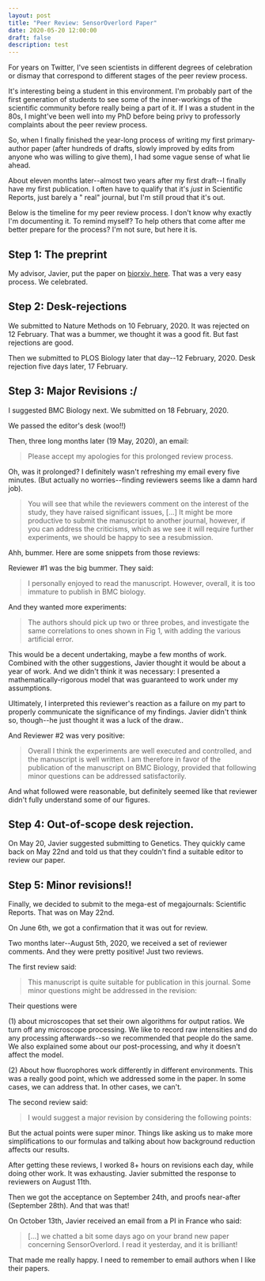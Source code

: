 ```yaml
---
layout: post
title: "Peer Review: SensorOverlord Paper"
date: 2020-05-20 12:00:00
draft: false
description: test
---
```


For years on Twitter, I've seen scientists in different degrees of celebration or dismay that correspond to different stages of the peer review process. 

It's interesting being a student in this environment. I'm probably part of the first generation of students to see some of the inner-workings of the scientific community before really being a part of it. If I was a student in the 80s, I might've been well into my PhD before being privy to professorly complaints about the peer review process.

So, when I finally finished the year-long process of writing my first primary-author paper (after hundreds of drafts, slowly improved by edits from anyone who was willing to give them), I had some vague sense of what lie ahead.

About eleven months later--almost two years after my first draft--I finally have my first publication. I often have to qualify that it's *just* in Scientific Reports, just barely a " real" journal, but I'm still proud that it's out. 

Below is the timeline for my peer review process. I don't know why exactly I'm documenting it. To remind myself? To help others that come after me better prepare for the process? I'm not sure, but here it is.


## Step 1: The preprint

My advisor, Javier, put the paper on [biorxiv, here](https://www.biorxiv.org/content/10.1101/2020.01.31.928895v1). That was a very easy process. We celebrated. 

## Step 2: Desk-rejections

We submitted to Nature Methods on 10 February, 2020. It was rejected on 12 February. That was a bummer, we thought it was a good fit. But fast rejections are good.

Then we submitted to PLOS Biology later that day--12 February, 2020. Desk rejection five days later, 17 February.


## Step 3: Major Revisions :/

I suggested BMC Biology next. We submitted on 18 February, 2020.

We passed the editor's desk (woo!!)

Then, three long months later (19 May, 2020), an email:

> Please accept my apologies for this prolonged review process. 

Oh, was it prolonged? I definitely wasn't refreshing my email every five minutes. (But actually no worries--finding reviewers seems like a damn hard job).

> You will see that while the reviewers comment on the interest of the study, they have raised significant issues, [...] It might be more productive to submit the manuscript to another journal, however, if you can address the criticisms, which as we see it will require further experiments, we should be happy to see a resubmission.

Ahh, bummer. Here are some snippets from those reviews:

Reviewer \#1 was the big bummer. They said:

> I personally enjoyed to read the manuscript. However, overall, it is too immature to publish in
BMC biology.

And they wanted more experiments:

> The authors should pick up two or three probes, and investigate the same correlations to ones shown in Fig 1, with adding the various artificial error.

This would be a decent undertaking, maybe a few months of work. Combined with the other suggestions, Javier thought it would be about a year of work. And we didn't think it was necessary: I presented a mathematically-rigorous model that was guaranteed to work under my assumptions. 

Ultimately, I interpreted this reviewer's reaction as a failure on my part to properly communicate the significance of my findings. Javier didn't think so, though--he just thought it was a luck of the draw.. 

And Reviewer \#2 was very positive:

>  Overall I think the experiments are well executed and controlled, and the manuscript is well written. I am therefore in favor of the publication of the manuscript on BMC Biology, provided that following minor questions can be addressed satisfactorily. 

And what followed were reasonable, but definitely seemed like that reviewer didn't fully understand some of our figures. 

## Step 4: Out-of-scope desk rejection.

On May 20, Javier suggested submitting to Genetics. They quickly came back on May 22nd and told us that they couldn't find a suitable editor to review our paper. 

## Step 5: Minor revisions!!

Finally, we decided to submit to the mega-est of megajournals: Scientific Reports. That was on May 22nd.

On June 6th, we got a confirmation that it was out for review.

Two months later--August 5th, 2020, we received a set of reviewer comments. And they were pretty positive! Just two reviews. 

The first review said:

> This manuscript is quite suitable for publication in this journal. Some minor questions might be addressed in the revision:

Their questions were

(1) about microscopes that set their own algorithms for output ratios. We turn off any microscope processing. We like to record raw intensities and do any processing afterwards--so we recommended that people do the same. We also explained some about our post-processing, and why it doesn't affect the model.

(2) About how fluorophores work differently in different environments.
This was a really good point, which we addressed some in the paper. In some cases, we can address that. In other cases, we can't. 

The second review said:

>I would suggest a major revision by considering the following points:

But the actual points were super minor. Things like asking us to make more simplifications to our formulas and talking about how background reduction affects our results. 

After getting these reviews, I worked 8+ hours on revisions each day, while doing other work. It was exhausting. Javier submitted the response to reviewers on August 11th. 

Then we got the acceptance on September 24th, and proofs near-after (September 28th). And that was that!

On October 13th, Javier received an email from a PI in France who said:

> [...] we chatted a bit some days ago on your brand new paper concerning SensorOverlord. I read it yesterday, and it is brilliant!

That made me really happy. I need to remember to email authors when I like their papers. 

